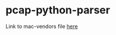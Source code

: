 # pcap-python-parser

Link to mac-vendors file [here](https://drive.google.com/file/d/1g3bEM2UwhTfZIG3CDh-zTg6mESr2IbgC/view?usp=sharing)
